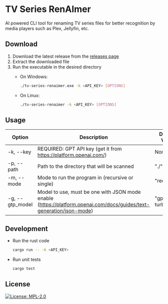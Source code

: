 # TV Series RenAImer

AI powered CLI tool for renaming TV series files for better recognition by media players such as Plex, Jellyfin, etc.

## Download

1. Download the latest release from the [releases page](https://github.com/la-lo-go/TV-Series-RenAImer/releases)
1. Extract the downloaded file
1. Run the executable in the desired directory
    - On Windows:
  
        ```bash
        ./tv-series-renaimer.exe -k <API_KEY> [OPTIONS]
        ```

    - On Linux:
  
        ```bash
        ./tv-series-renaimer -k <API_KEY> [OPTIONS]
        ```

## Usage

| Option          | Description                                                                                                           | Default Value   |
| --------------- | --------------------------------------------------------------------------------------------------------------------- | --------------- |
| -k, --key       | REQUIRED: GPT API key (get it from <https://platform.openai.com/>)                                                    | None            |
| -p, --path      | Path to the directory that will be scanned                                                                            | "./"            |
| -m, --mode      | Mode to run the program in (recursive or single)                                                                      | "recursive"     |
| -g, --gtp_model | Model to use, must be one with JSON mode enable (<https://platform.openai.com/docs/guides/text-generation/json-mode>) | "gpt-3.5-turbo" |

## Development

- Run the rust code

    ```bash
    cargo run -- -k <API_KEY> 
    ```

- Run unit tests

    ```bash
    cargo test
    ```

## License

[![License: MPL-2.0](https://img.shields.io/badge/License-MPL--2.0-blue.svg)](LICENSE)
